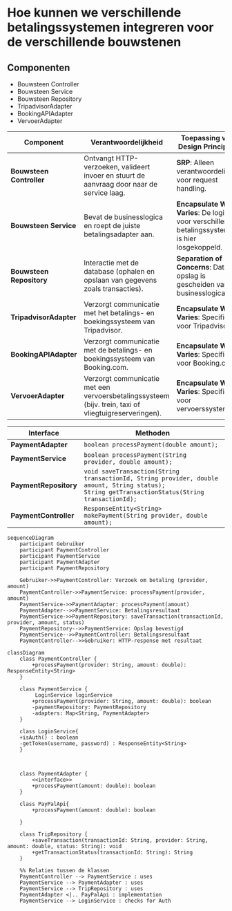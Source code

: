 # Hoe kunnen we verschillende betalingssystemen integreren voor de verschillende bouwstenen

## Componenten 
- Bouwsteen Controller
- Bouwsteen Service
- Bouwsteen Repository
- TripadvisorAdapter
- BookingAPIAdapter
- VervoerAdapter


| **Component**           | **Verantwoordelijkheid** | **Toepassing van Design Principles** |
|-------------------------|------------------------|--------------------------------|
| **Bouwsteen Controller** | Ontvangt HTTP-verzoeken, valideert invoer en stuurt de aanvraag door naar de service laag. | **SRP**: Alleen verantwoordelijk voor request handling. |
| **Bouwsteen Service**    | Bevat de businesslogica en roept de juiste betalingsadapter aan. | **Encapsulate What Varies**: De logica voor verschillende betalingssystemen is hier losgekoppeld. |
| **Bouwsteen Repository** | Interactie met de database (ophalen en opslaan van gegevens zoals transacties). | **Separation of Concerns**: Data-opslag is gescheiden van businesslogica. |
| **TripadvisorAdapter**   | Verzorgt communicatie met het betalings- en boekingssysteem van Tripadvisor. | **Encapsulate What Varies**: Specifiek voor Tripadvisor. |
| **BookingAPIAdapter**    | Verzorgt communicatie met de betalings- en boekingssysteem van Booking.com. | **Encapsulate What Varies**: Specifiek voor Booking.com. |
| **VervoerAdapter**       | Verzorgt communicatie met een vervoersbetalingssysteem (bijv. trein, taxi of vliegtuigreserveringen). | **Encapsulate What Varies**: Specifiek voor vervoerssystemen. |


| **Interface**          | **Methoden** |
|------------------------|-------------|
| **PaymentAdapter**     | `boolean processPayment(double amount);` |
| **PaymentService**     | `boolean processPayment(String provider, double amount);` |
| **PaymentRepository**  | `void saveTransaction(String transactionId, String provider, double amount, String status);`<br>`String getTransactionStatus(String transactionId);` |
| **PaymentController**  | `ResponseEntity<String> makePayment(String provider, double amount);` |

```mermaid
sequenceDiagram
    participant Gebruiker
    participant PaymentController
    participant PaymentService
    participant PaymentAdapter
    participant PaymentRepository

    Gebruiker->>PaymentController: Verzoek om betaling (provider, amount)
    PaymentController->>PaymentService: processPayment(provider, amount)
    PaymentService->>PaymentAdapter: processPayment(amount)
    PaymentAdapter-->>PaymentService: Betalingsresultaat
    PaymentService->>PaymentRepository: saveTransaction(transactionId, provider, amount, status)
    PaymentRepository-->>PaymentService: Opslag bevestigd
    PaymentService-->>PaymentController: Betalingsresultaat
    PaymentController-->>Gebruiker: HTTP-response met resultaat
```

```mermaid
classDiagram
    class PaymentController {
        +processPayment(provider: String, amount: double): ResponseEntity<String>
    }

    class PaymentService {
         LoginService loginService
        +processPayment(provider: String, amount: double): boolean
        -paymentRepository: PaymentRepository
        -adapters: Map<String, PaymentAdapter>
    }

    class LoginService{
    +isAuth() : boolean
    -getToken(username, password) : ResponseEntity<String>
    }
 
 

    class PaymentAdapter {
        <<interface>>
        +processPayment(amount: double): boolean
    }

    class PayPalApi{
        +processPayment(amount: double): boolean
        
    }

    class TripRepository {
        +saveTransaction(transactionId: String, provider: String, amount: double, status: String): void
        +getTransactionStatus(transactionId: String): String
    }

    %% Relaties tussen de klassen
    PaymentController --> PaymentService : uses
    PaymentService --> PaymentAdapter : uses
    PaymentService --> TripRepository : uses
    PaymentAdapter <|.. PayPalApi : implementation
    PaymentService --> LoginService : checks for Auth

```